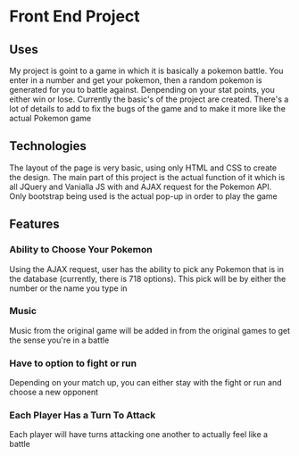 
<h1>Front End Project</h1>
  <h2>Uses</h2>
    <p>My project is goint to a game in which it is basically a pokemon battle. You enter in a number and get your pokemon, 
    then a random pokemon is generated for you to battle against. Denpending on your stat points, you either win or lose. 
    Currently the basic's of the project are created. There's a lot of details to add to fix the bugs of the game and to make
    it more like the actual Pokemon game</p>
  <h2>Technologies</h2>
    <p>The layout of the page is very basic, using only HTML and CSS to create the design. The main part of this project is the 
    actual function of it which is all JQuery and Vanialla JS with and AJAX request for the Pokemon API. Only bootstrap being
    used is the actual pop-up in order to play the game</p>
  <h2>Features</h2>
    <h3>Ability to Choose Your Pokemon</h3>
      <p>Using the AJAX request, user has the ability to pick any Pokemon that is in the database (currently, there is 718 options).
      This pick will be by either the number or the name you type in</p>
    <h3>Music</h3>
      <p>Music from the original game will be added in from the original games to get the sense you're in a battle</p>
    <h3>Have to option to fight or run</h3>
      <p>Depending on your match up, you can either stay with the fight or run and choose a new opponent</p>
    <h3>Each Player Has a Turn To Attack</h3>
      <p>Each player will have turns attacking one another to actually feel like a battle</p>
